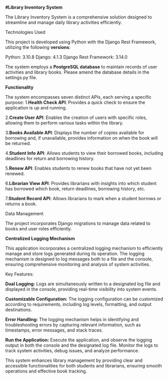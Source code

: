 **#Library Inventory System**

The Library Inventory System is a comprehensive solution designed to streamline and manage daily library activities efficiently.

Technologies Used

This project is developed using Python with the Django Rest Framework, utilizing the following **versions**:

Python: 3.10.8
Django: 4.1.3
Django Rest Framework: 3.14.0

The system employs a **PostgreSQL database** to maintain records of user activities and library books. Please amend the database details in the settings.py file.



**Functionality**

The system encompasses seven distinct APIs, each serving a specific purpose:
1.**Health Check API**: Provides a quick check to ensure the application is up and running.

2.**Create User API**: Enables the creation of users with specific roles, allowing them to perform various tasks within the library.

3.**Books Available API**: Displays the number of copies available for borrowing and, if unavailable, provides information on when the book will be returned.

4.**Student Info API**: Allows students to view their borrowed books, including deadlines for return and borrowing history.

5.**Renew API**: Enables students to renew books that have not yet been renewed.

6.**Librarian View API**: Provides librarians with insights into which student has borrowed which book, return deadlines, borrowing history, etc.

7.**Student Record API**: Allows librarians to mark when a student borrows or returns a book.

Data Management

The project incorporates Django migrations to manage data related to books and user roles efficiently.

**Centralized Logging Mechanism**

This application incorporates a centralized logging mechanism to efficiently manage and store logs generated during its operation. The logging mechanism is designed to log messages both to a file and the console, ensuring comprehensive monitoring and analysis of system activities.

Key Features:

**Dual Logging:** Logs are simultaneously written to a designated log file and displayed in the console, providing real-time visibility into system events.

**Customizable Configuration:** The logging configuration can be customized according to requirements, including log levels, formatting, and output destinations.

**Error Handling:** The logging mechanism helps in identifying and troubleshooting errors by capturing relevant information, such as timestamps, error messages, and stack traces.

**Run the Application:** Execute the application, and observe the logging output in both the console and the designated log file. Monitor the logs to track system activities, debug issues, and analyze performance.

This system enhances library management by providing clear and accessible functionalities for both students and librarians, ensuring smooth operations and effective book tracking.
